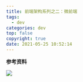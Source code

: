 ```yaml
---
title: 前端架构系列之二：微前端
tags:
  - dev
categories: dev
top: false
copyright: true
date: 2021-05-25 10:52:14
---
```


<!--more-->

**参考资料**
[]()

![](http://static.zhyjor.com/wexin.png)